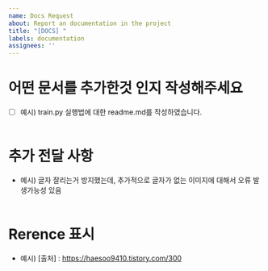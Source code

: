 ```yaml
---
name: Docs Request
about: Report an documentation in the project
title: "[DOCS] "
labels: documentation
assignees: ''
---
```


# **어떤 문서를 추가한것 인지 작성해주세요**
- [ ] 예시) train.py 실행법에 대한 readme.md를 작성하였습니다.
<br><br>

# **추가 전달 사항**
- 예시) 글자 잘리는거 방지했는데, 추가적으로 글자가 없는 이미지에 대해서 오류 발생가능성 있음
<br><br>

# **Rerence 표시**
- 예시) [출처] : https://haesoo9410.tistory.com/300